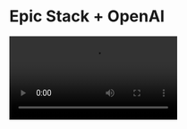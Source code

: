 # Epic Stack + OpenAI

<video src="https://github.com/epicweb-dev/epic-stack/assets/1500684/5a3f69f2-80f6-4e62-8e9d-5285018520a2" />

This demonstrates how to use OpenAI with the Epic Stack. It includes streaming
from the chat completion API and enhances the note editor with a completion
button for both the title and the content.

To check out the changes, check the git commit history. The important bits are:

1. Get an API key from OpenAI (you probably will need to setup billing because
   their free tier does not seem to work very well)
2. Add the API key to the `.env` file for local testing and add a fake one to
   `.env.example` for the repo
3. Add the `openai` package to the `package.json` file
4. Add a mock handler for the chat completion API (for now, we just use
   passthrough, but if you want to mock it so this works offline, then go for
   it).
5. Add a resource route that will be used to stream the chat completion API
6. Add a generate button to the note editor for both the title and content.
   (Those will need to change to controlled inputs so that the completion can be
   added to the input value).
7. When the generate button is clicked, start a new `EventStream` and point it
   to our resource route.

[Watch me build this live on YouTube](https://www.youtube.com/watch?v=Qzpx-j-NxLY).

